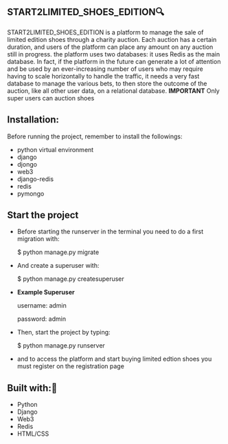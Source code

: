 ## START2LIMITED_SHOES_EDITION🔍
START2LIMITED_SHOES_EDITION is a platform to manage the sale of limited edition shoes through a charity auction.
    Each auction has a certain duration, and users of the platform can place any amount on any auction still in progress.
    the platform uses two databases: it uses Redis as the main database.
    In fact, if the platform in the future can generate a lot of attention and be used by an ever-increasing number of users who may require having to scale horizontally to handle the traffic, it needs a very fast database to manage the various bets, to then store the outcome of the auction,
    like all other user data, on a relational database.
**IMPORTANT**
Only super users can auction shoes

## Installation:
Before running the project, remember to install the followings:

* python virtual environment
* django
* djongo
* web3
* django-redis
* redis
* pymongo
## Start the project

- Before starting the runserver  in the terminal you need to do a first migration with:
 
    $ python manage.py migrate
* And create a superuser with: 
  
    $ python manage.py createsuperuser
- **Example Superuser**
 
    username: admin 
    
     password: admin


- Then, start the project by typing:
  
    $ python manage.py runserver 
  
   
* and to access the platform and start buying limited edtion shoes you must register on the registration page
## Built with:🔗
* Python
* Django
* Web3
* Redis
* HTML/CSS

